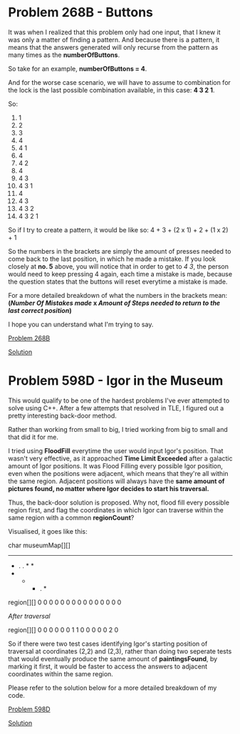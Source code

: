 Problem 268B - Buttons
============

It was when I realized that this problem only had one input, that I knew it was only a matter of finding a pattern. And because there is a pattern, it means that the answers generated will only recurse from the pattern as many times as the **numberOfButtons**.

So take for an example, **numberOfButtons = 4**.

And for the worse case scenario, we will have to assume to combination for the lock is the last possible combination available, in this case: **4 3 2 1**.

So: 
1.  1
2.  2
3.  3
4.  4
5.  4 1
6.  4 
7.  4 2
8.  4
9.  4 3
10. 4 3 1
11. 4
12. 4 3
13. 4 3 2
14. 4 3 2 1

So if I try to create a pattern, it would be like so:
4 + 3 + (2 x 1) + 2 + (1 x 2) + 1

So the numbers in the brackets are simply the amount of presses needed to come back to the last position, in which he made a mistake.
If you look closely at **no. 5** above, you will notice that in order to get to *4 3*, the person would need to keep pressing 4 again, each time a mistake is made, because the question states that the buttons will reset everytime a mistake is made.

For a more detailed breakdown of what the numbers in the brackets mean:
**(*Number Of Mistakes made* x *Amount of Steps needed to return to the last correct position*)**

I hope you can understand what I'm trying to say.

[Problem 268B](https://codeforces.com/problemset/problem/268/B)

[Solution](https://codeforces.com/contest/268/submission/43410120)


Problem 598D - Igor in the Museum
=================================

This would qualify to be one of the hardest problems I've ever attempted to solve using C++. After a few attempts that resolved in TLE, I figured out a pretty interesting back-door method.

Rather than working from small to big, I tried working from big to small and that did it for me. 

I tried using **FloodFill** everytime the user would input Igor's position. That wasn't very effective, as it approached **Time Limit Exceeded** after a galactic amount of Igor positions. It was Flood Filling every possible Igor position, even when the positions were adjacent, which means that they're all within the same region. Adjacent positions will always have the **same amount of pictures found, no matter where Igor decides to start his traversal.**

Thus, the back-door solution is proposed. Why not, flood fill every possible region first, and flag the coordinates in which Igor can traverse within the same region with a common **regionCount**?

Visualised, it goes like this:

char museumMap[][]
* * * * *
* . . * *
* * * . *

region[][]
0 0 0 0 0
0 0 0 0 0
0 0 0 0 0

*After traversal*

region[][]
0 0 0 0 0
0 1 1 0 0
0 0 0 2 0

So if there were two test cases identifying Igor's starting position of traversal at coordinates (2,2) and (2,3), rather than doing two seperate tests that would eventually produce the same amount of **paintingsFound**, by marking it first, it would be faster to access the answers to adjacent coordinates within the same region.

Please refer to the solution below for a more detailed breakdown of my code.

[Problem 598D](https://codeforces.com/contest/598/problem/D)

[Solution](https://codeforces.com/contest/598/submission/43451817)

